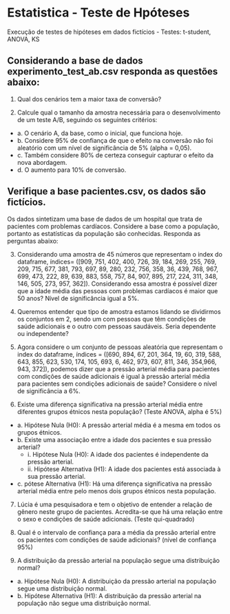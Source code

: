 # Estatistica - Teste de Hpóteses
Execução de testes de hipóteses em dados fictícios - Testes: t-student, ANOVA, KS

## Considerando a base de dados experimento_test_ab.csv responda as questões abaixo:

1. Qual dos cenários tem a maior taxa de conversão?

2. Calcule qual o tamanho da amostra necessária para o desenvolvimento de um teste A/B, seguindo os seguintes critérios:
* a. O cenário A, da base, como o inicial, que funciona hoje.
* b. Considere 95% de confiança de que o efeito na conversão não foi aleatório com um nível de significância de 5% (alpha = 0,05).
* c. Também considere 80% de certeza conseguir capturar o efeito da nova abordagem.
* d. O aumento para 10% de conversão.

## Verifique a base pacientes.csv, os dados são fictícios. 
Os dados sintetizam uma base de dados de um hospital que trata de pacientes com problemas cardíacos. Considere a base como a população, portanto as estatísticas da população são conhecidas. Responda as perguntas abaixo:

3. Considerando uma amostra de 45 números que representam o index do dataframe, índices= ([909, 751, 402, 400, 726, 39, 184, 269, 255, 769, 209, 715, 677, 381, 793, 697, 89, 280, 232, 756, 358, 36, 439, 768, 967, 699, 473, 222, 89, 639, 883, 558, 757, 84, 907, 895, 217, 224, 311, 348, 146, 505, 273, 957, 362]). Considerando essa amostra é possível dizer que a idade média das pessoas com problemas cardíacos é maior que 50 anos? Nível de significância igual a 5%.

4. Queremos entender que tipo de amostra estamos lidando se dividirmos os conjuntos em 2, sendo um com pessoas que têm condições de saúde adicionais e o outro com pessoas saudáveis. Seria dependente ou independente?

5. Agora considere o um conjunto de pessoas aleatória que representam o index do dataframe, índices = ([690, 894, 67, 201, 364, 19, 60, 319, 588, 643, 855, 623, 530, 174, 105, 693, 6, 462, 973, 607, 811, 346, 354,966, 943, 372]), podemos dizer que a pressão arterial média para pacientes com condições de saúde adicionais é igual à pressão arterial média para pacientes sem condições adicionais de saúde? Considere o nível de significância a 6%.

6. Existe uma diferença significativa na pressão arterial média entre diferentes grupos étnicos nesta população? (Teste ANOVA, alpha é 5%)
* a. Hipótese Nula (H0): A pressão arterial média é a mesma em todos os grupos étnicos.
* b. Existe uma associação entre a idade dos pacientes e sua pressão arterial?
  *   i. Hipótese Nula (H0): A idade dos pacientes é independente da pressão arterial.
  *   ii. Hipótese Alternativa (H1): A idade dos pacientes está associada à sua pressão arterial.
* c. pótese Alternativa (H1): Há uma diferença significativa na pressão arterial média entre pelo menos dois grupos étnicos nesta população.

7. Lúcia é uma pesquisadora e tem o objetivo de entender a relação de gênero neste grupo de pacientes. Acredita-se que há uma relação entre o sexo e condições de saúde adicionais. (Teste qui-quadrado)

8. Qual é o intervalo de confiança para a média da pressão arterial entre os pacientes com condições de saúde adicionais? (nível de confiança 95%)

9. A distribuição da pressão arterial na população segue uma distribuição normal?
* a. Hipótese Nula (H0): A distribuição da pressão arterial na população segue uma distribuição normal.
* b. Hipótese Alternativa (H1): A distribuição da pressão arterial na população não segue uma distribuição normal.
